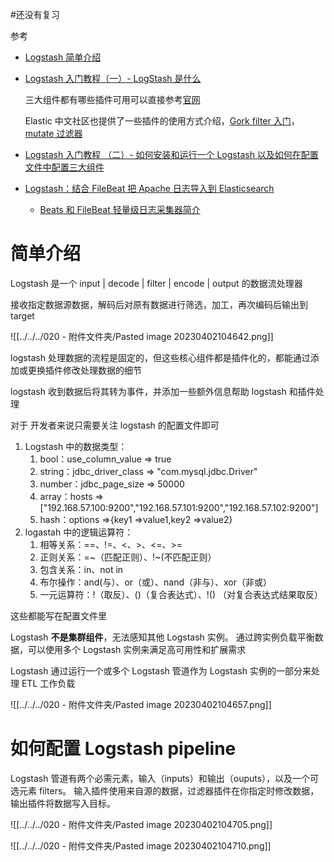 #还没有复习 

参考

- [Logstash 简单介绍](https://www.cnblogs.com/WeiKing/p/13448973.html)

- [Logstash 入门教程（一）- LogStash 是什么](https://blog.csdn.net/ubuntutouch/article/details/105973985)

  三大组件都有哪些插件可用可以直接参考[官网](https://www.elastic.co/guide/en/logstash/current/plugins-filters-mutate.html)

  Elastic 中文社区也提供了一些插件的使用方式介绍，[Gork filter 入门](https://elasticstack.blog.csdn.net/article/details/105922198)，[mutate 过滤器](https://elasticstack.blog.csdn.net/article/details/106466873)

- [Logstash 入门教程 （二）- 如何安装和运行一个 Logstash 以及如何在配置文件中配置三大组件](https://blog.csdn.net/UbuntuTouch/article/details/105979677)

- [Logstash：结合 FileBeat 把 Apache 日志导入到 Elasticsearch](https://blog.csdn.net/UbuntuTouch/article/details/100727051)

  - [Beats 和 FileBeat 轻量级日志采集器简介](http://t.zoukankan.com/songgj-p-10356987.html)



# 简单介绍

Logstash 是一个 input | decode | filter | encode | output 的数据流处理器

接收指定数据源数据，解码后对原有数据进行筛选，加工，再次编码后输出到 target

![[../../../020 - 附件文件夹/Pasted image 20230402104642.png]]

logstash 处理数据的流程是固定的，但这些核心组件都是插件化的，都能通过添加或更换插件修改处理数据的细节

logstash 收到数据后将其转为事件，并添加一些额外信息帮助 logstash 和插件处理

对于 开发者来说只需要关注 logstash 的配置文件即可


1. Logstash 中的数据类型：
   1. bool：use_column_value => true
   2. string：jdbc_driver_class => "com.mysql.jdbc.Driver"
   3. number：jdbc_page_size => 50000
   4. array：hosts => ["192.168.57.100:9200","192.168.57.101:9200","192.168.57.102:9200"]
   5. hash：options =>{key1 =>value1,key2 =>value2}
2. logastah 中的逻辑运算符：
   1. 相等关系：==、!=、<、>、<=、>=
   2. 正则关系：=~（匹配正则）、!~(不匹配正则）
   3. 包含关系：in、not in
   4. 布尔操作：and(与）、or（或）、nand（非与）、xor（非或）
   5. 一元运算符：!（取反）、()（复合表达式）、!() （对复合表达式结果取反）


这些都能写在配置文件里


Logstash **不是集群组件**，无法感知其他 Logstash 实例。 通过跨实例负载平衡数据，可以使用多个 Logstash 实例来满足高可用性和扩展需求

Logstash 通过运行一个或多个 Logstash 管道作为 Logstash 实例的一部分来处理 ETL 工作负载

![[../../../020 - 附件文件夹/Pasted image 20230402104657.png]]

# 如何配置 Logstash pipeline

Logstash 管道有两个必需元素，输入（inputs）和输出（ouputs），以及一个可选元素 filters。 输入插件使用来自源的数据，过滤器插件在你指定时修改数据，输出插件将数据写入目标。

![[../../../020 - 附件文件夹/Pasted image 20230402104705.png]]

![[../../../020 - 附件文件夹/Pasted image 20230402104710.png]]

